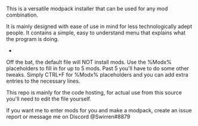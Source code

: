 This is a versatile modpack installer that can be used for any mod combination.

It is mainly designed with ease of use in mind for less technologically adept people.
It contains a simple, easy to understand menu that explains what the program is doing.

-

Off the bat, the default file will NOT install mods. 
Use the %Modx% placeholders to fill in for up to 5 mods. Past 5 you'll have to do some other tweaks. 
Simply CTRL+F for %Modx% placeholders and you can add extra entries to the necessary lines.

This repo is mainly for the code hosting, for actual use from this source you'll need to edit the file yourself.

If you want me to enter mods for you and make a modpack, create an issue report or message me on Discord @Swirren#8879
